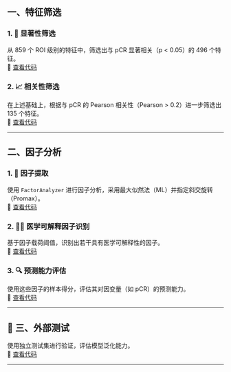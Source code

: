 ## 一、特征筛选

### 1. 🎯 显著性筛选  
从 859 个 ROI 级别的特征中，筛选出与 pCR 显著相关（p < 0.05）的 496 个特征。  
🔗 [查看代码](https://github.com/tcyfree/NAC/blob/main/significant_features.py)

### 2. 📈 相关性筛选  
在上述基础上，根据与 pCR 的 Pearson 相关性（Pearson > 0.2）进一步筛选出 135 个特征。  
🔗 [查看代码](https://github.com/tcyfree/NAC/blob/main/auc_roi_random_kfold_v2.py)

---

## 二、因子分析

### 1. 🧮 因子提取  
使用 `FactorAnalyzer` 进行因子分析，采用最大似然法（ML）并指定斜交旋转（Promax）。  
🔗 [查看代码](https://github.com/tcyfree/NAC/blob/main/utils/cluster_FA_ml.py)

### 2. 🧑‍⚕️ 医学可解释因子识别  
基于因子载荷阈值，识别出若干具有医学可解释性的因子。  
🔗 [查看代码](https://github.com/tcyfree/NAC/blob/main/utils/cluster_main_fac.py)

### 3. 🔍 预测能力评估  
使用这些因子的样本得分，评估其对因变量（如 pCR）的预测能力。  
🔗 [查看代码](https://github.com/tcyfree/NAC/blob/main/auc_roi_random_kfold_fa.py)

---

## 🧪 三、外部测试

使用独立测试集进行验证，评估模型泛化能力。  
🔗 [查看代码](https://github.com/tcyfree/NAC/blob/main/auc_roi_kfold_ex_test.py)

---
